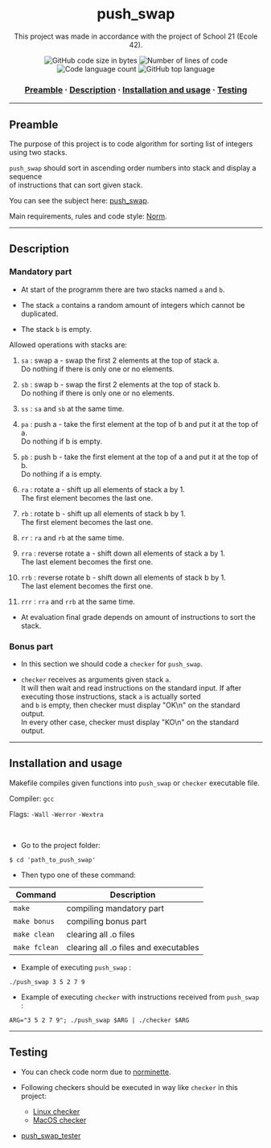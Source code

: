 <h1 align="center">
	push_swap
</h1>

<p align="center">
	This project was made in accordance with the project of School 21 (Ecole 42).
</p>

<p align="center">
	<img alt="GitHub code size in bytes" src="https://img.shields.io/github/languages/code-size/haimasker/push_swap?color=blue" />
	<img alt="Number of lines of code" src="https://img.shields.io/tokei/lines/github/haimasker/push_swap?color=blue" />
	<img alt="Code language count" src="https://img.shields.io/github/languages/count/haimasker/push_swap?color=blue" />
	<img alt="GitHub top language" src="https://img.shields.io/github/languages/top/haimasker/push_swap?color=blue" />
</p>

<h3 align="center">
	<a href="#preamble">Preamble</a>
	<span> · </span>
  <a href="#description">Description</a>
	<span> · </span>
	<a href="#installation">Installation and usage</a>
	<span> · </span>
	<a href="#testing">Testing</a>
</h3>

---

<a name="preamble"></a>
## Preamble

The purpose of this project is to code algorithm for sorting list of integers using two stacks. <br>

``push_swap`` should sort in ascending order numbers into stack and display a sequence <br>
of instructions that can sort given stack.

You can see the subject here: [push_swap](en.subject.pdf).

Main requirements, rules and code style: [Norm](en_norm.pdf).

---

<a name="description"></a>
## Description

### Mandatory part

* At start of the programm there are two stacks named ``a`` and ``b``. <br>

* The stack ``a`` contains a random amount of integers which cannot be duplicated. <br>

* The stack ``b`` is empty.

Allowed operations with stacks are:

1. ``sa`` : swap a - swap the first 2 elements at the top of stack a. <br>
Do nothing if there is only one or no elements.

2. ``sb`` : swap b - swap the first 2 elements at the top of stack b. <br>
Do nothing if there is only one or no elements.

3. ``ss`` : ``sa`` and ``sb`` at the same time.

4. ``pa`` : push a - take the first element at the top of b and put it at the top of a. <br>
Do nothing if b is empty.

5. ``pb`` : push b - take the first element at the top of a and put it at the top of b. <br>
Do nothing if a is empty.

6. ``ra`` : rotate a - shift up all elements of stack a by 1. <br>
The first element becomes the last one.

7. ``rb`` : rotate b - shift up all elements of stack b by 1. <br>
The first element becomes the last one.

8. ``rr`` : ``ra`` and ``rb`` at the same time.

9. ``rra`` : reverse rotate a - shift down all elements of stack a by 1. <br>
The last element becomes the first one.

10. ``rrb`` : reverse rotate b - shift down all elements of stack b by 1. <br> 
The last element becomes the first one.

11. ``rrr`` : ``rra`` and ``rrb`` at the same time.

* At evaluation final grade depends on amount of instructions to sort the stack.

### Bonus part

* In this section we should code a ``checker`` for ``push_swap``.

* ``checker`` receives as arguments given stack ``a``. <br>
It will then wait and read instructions on the standard input.
If after executing those instructions, stack ``a`` is actually sorted <br>
and ``b`` is empty, then checker must display "OK\n" on the standard output. <br>
In every other case, checker must display "KO\n" on the standard output.

---

<a name="installation"></a>
## Installation and usage

Makefile compiles given functions into ``push_swap`` or ``checker`` executable file.

Compiler: `gcc`

Flags: `-Wall` `-Werror` `-Wextra`

<br>

* Go to the project folder:

```shell
$ cd 'path_to_push_swap'
```
* Then typo one of these command:

| Command         | Description                            |
| --------------- | -------------------------------------- |
| ``make``        | compiling mandatory part               |
| ``make bonus``  | compiling bonus part                   |
| ``make clean``  | clearing all .o files                  |
| ``make fclean`` | clearing all .o files and executables  |

* Example of executing ``push_swap`` :

```shell
./push_swap 3 5 2 7 9
```

* Example of executing ``checker`` with instructions received from ``push_swap`` :

```shell
ARG="3 5 2 7 9"; ./push_swap $ARG | ./checker $ARG
```
---

<a name="testing"></a>
## Testing

* You can check code norm due to [norminette](https://github.com/42School/norminette).

* Following checkers should be executed in way like ``checker`` in this project:
  * [Linux checker](checker_linux)
  * [MacOS checker](checker_Mac)

* [push_swap_tester](https://github.com/SimonCROS/push_swap_tester)
